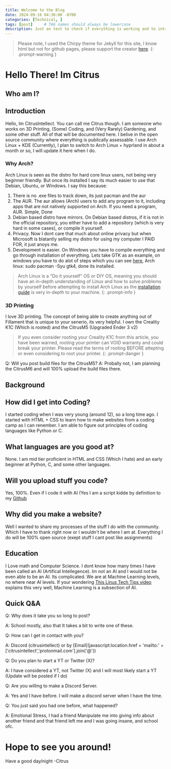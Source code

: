 ```yaml
---
title: Welcome to the Blog
date: 2024-09-16 04:30:00 -0700
categories: [Technical, ]
tags: [post]     # TAG names should always be lowercase
description: Just an test to check if everything is working and to introduce myself!
---
```


> Please note, I used the Chirpy theme for Jekyll for this site, I know html but not for github pages, please support the creator [here](https://github.com/cotes2020/).
{: .prompt-warning }

Hello There! Im Citrus
=====================

Who am I?
---------
## Introduction
Hello, Im CitrusIntellect. You can call me Citrus though. I am someone who works on 3D Printing, (Some) Coding, and (Very Rarely) Gardening, and some other stuff. All of that will be documented here. I belive in the open source community where everything is publically assessable. I use Arch Linux + KDE (Currently), I plan to switch to Arch Linux + hyprland in about a month or so, I will update it here when I do.

### Why Arch?
Arch Linux is seen as the distro for hard core linux users, not being very beginner friendly. But once its installed I say its much easier to use that Debian, Ubuntu, or Windows.
I say this because:
1. There is no .exe files to track down, its just pacman and the aur
2. The AUR. The aur allows (Arch) users to add any program to it, including apps that are not natively supported on Arch. If you need a program, AUR. Simple, Done
3. Debian based distro have mirrors. On Debian based distros, if it is not in the official repository, you either have to add a repository (which is very hard in some cases), or compile it yourself.
4. Privacy. Now I dont care that much about online privacy but when Microsoft is blatantly selling my distro for using my computer I PAID FOR, it just anoys me.
5. Development is easier. On Windows you have to compile everything and go through installation of everything. Lets take GTK as an example, on windows you have to do alot of steps which you can see [here](https://www.gtk.org/docs/installations/windows/), Arch linux: sudo pacman -Syu gtk4, done its installed.

> Arch Linux is a "Do it yourself" OS or DIY OS, meaning you should have an in-depth understanding of Linux and how to solve problems by yourself before attempting to install Arch Linux as the [installation guide](https://wiki.archlinux.org/title/Installation_guide) is very in-depth to your machine.
{: .prompt-info }

### 3D Printing
I love 3D printing. The concept of being able to create anything out of Fillament that is unique to your senerio, its very helpful. I own the Creality K1C (Which is rooted) and the CitrusM5 (Upgraded Ender 3 v2)

> If you even consider rooting your Creality K1C from this article, you have been warned, rooting your printer can VOID warranty and could break your printer. Please read the terms of rooting BEFORE attepting or even considering to root your printer.
{: .prompt-danger }

Q: Will you post build files for the CitrusM5?
A: Probally not, I am planning the CitrusM6 and will 100% upload the build files there.


Background
----------
## How did I get into Coding?
I started coding when I was very young (around 12), so a long time ago. I started with HTML + CSS to learn how to make websites from a coding camp as I can renember. I am able to figure out principles of coding languages like Python or C.

## What languages are you good at?
None. I am mid tier proficient in HTML and CSS (Which I hate) and an early beginner at Python, C, and some other languages.

## Will you upload stuff you code?
Yes, 100%. Even if I code it with AI (Yes I am a script kidde by definition to my [Github](https://citrusintellect.github.io)

## Why did you make a website?
Well I wanted to share my processes of the stuff I do with the community. Which I have to thank right now or I wouldn't be where I am at. Everything I do will be 100% open source (exept stuff I cant post like assignments)

Education
---------
I Love math and Computer Science. I dont know how many times I have been called an AI (Artifical Intellegence). Im not an AI and I would not be even able to be an AI. Its complicated. We are at Machine Learning levels, no where near AI levels. If your wondering [This Linus Tech Tips video](https://www.youtube.com/watch?v=nGIpdiQrFDU) explains this very well, Machine Learning is a subsection of AI.

Quick Q&A
---------
Q: Why does it take you so long to post?

  A: School mostly, also that It takes a bit to write one of these.

Q: How can I get in contact with you?

  A: Discord (citrusintellect) or by [Email](javascript:location.href = 'mailto:' + ['citrusintellect','protonmail.com'].join('@'))

Q: Do you plan to start a YT or Twitter (X)?

  A: I have considered a YT, not Twitter (X) and I will most likely start a YT (Update will be posted if I do)

Q: Are you willing to make a Discord Server.

  A: Yes and I have before. I will make a discord server when I have the time.

Q: You just said you had one before, what happened?

  A: Emotional Stress, I had a friend Manipulate me into giving info about another friend and that friend left me and I was going insane, and school ofc.




# Hope to see you around!
Have a good day/night
-Citrus
